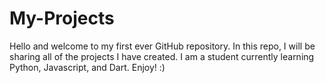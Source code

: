 # My-Projects
Hello and welcome to my first ever GitHub repository.
In this repo, I will be sharing all of the projects I have created.
I am a student currently learning Python, Javascript, and Dart.
Enjoy! :)

